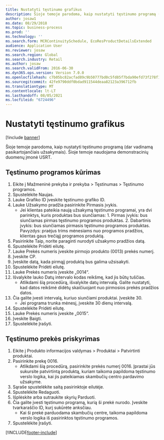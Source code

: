 ```yaml
---
title: Nustatyti tęstinumo grafikus
description: Šioje temoje parodoma, kaip nustatyti tęstinumo programą (dar vadinamą pasikartojančiais užsakymais).
author: josaw1
ms.date: 08/29/2018
ms.topic: business-process
ms.prod: ''
ms.technology: ''
ms.search.form: MCRContinuitySchedule, EcoResProductDetailsExtended
audience: Application User
ms.reviewer: josaw
ms.search.region: Global
ms.search.industry: Retail
ms.author: josaw
ms.search.validFrom: 2016-06-30
ms.dyn365.ops.version: Version 7.0.0
ms.openlocfilehash: c7b05bc82acfad89c9b50777bd0c5fd85f7bda90efd73f278f122c9aa0d073df
ms.sourcegitcommit: 42fe9790ddf0bdad911544deaa82123a396712fb
ms.translationtype: MT
ms.contentlocale: lt-LT
ms.lasthandoff: 08/05/2021
ms.locfileid: "6724496"
---
```

# <a name="define-continuity-schedules"></a>Nustatyti tęstinumo grafikus

[!include [banner](../includes/banner.md)]

Šioje temoje parodoma, kaip nustatyti tęstinumo programą (dar vadinamą pasikartojančiais užsakymais). Šioje temoje naudojama demonstracinių duomenų įmonė USRT.


## <a name="create-continuity-program"></a>Tęstinumo programos kūrimas
1. Eikite į Mažmeninė prekyba ir prekyba > Tęstinumas > Tęstinumo programos.
2. Spustelėkite Naujas.
3. Lauke Grafiko ID įveskite tęstinumo grafiko ID.
4. Lauke Užsakymo pradžia pasirinkite Pirmasis įvykis.
    * Jei klientas pateikia naują užsakymą tęstinumo programai, yra dvi parinktys, kuris produktas bus siunčiamas: 1. Pirmas įvykis: bus siunčiamas pirmas tęstinumo programos produktas.  2. Dabartinis įvykis: bus siunčiamas pirmasis tęstinumo programos produktas. Pavyzdys: praėjus trims mėnesiams nuo programos pradžios, klientas gaus trečiąjį programos produktą.  
5. Pasirinkite Taip, norite paraginti nurodyti užsakymo pradžios datą.
6. Spustelėkite Pridėti eilutę.
7. Lauke Prekės numeris įveskite pirmojo produkto (0013) prekės numerį.
8. Įveskite CP.
9. Įveskite datą, kada pirmąjį produktą bus galima užsisakyti.
10. Spustelėkite Pridėti eilutę.
11. Lauke Prekės numeris įveskite „0014“.
12. Išvalykite lauko Datų intervalo kodas reikšmę, kad jis būtų tuščias.
    * Atlikdami šią procedūrą, išvalykite datų intervalą. Galite nustatyti, kad datos reikšmė didėtų skaičiuojant nuo pirmosios prekės pradžios datos.  
13. Čia galite įvesti intervalą, kuriuo siunčiami produktai. Įveskite 30.
    * Jei programa trunka mėnesį, įveskite 30 dienų intervalą.  
14. Spustelėkite Pridėti eilutę.
15. Lauke Prekės numeris įveskite „0015“.
16. Įveskite Baigti.
17. Spustelėkite Įrašyti.

## <a name="assign-to-continuity-item"></a>Tęstinumo prekės priskyrimas
1. Eikite į Produkto informacijos valdymas > Produktai > Patvirtinti produktai.
2. Pasirinkite prekę 0016.
    * Atlikdami šią procedūrą, pasirinkite prekės numerį 0016. Įprastai jūs sukursite patvirtintą produktą, kuriam taikoma papildoma tęstinumo verslo logika, kai jis pateikiamas skambučių centro pardavimo užsakyme.  
3. Sąraše spustelėkite saitą pasirinktoje eilutėje.
4. Spustelėkite Redaguoti.
5. Išplėskite arba sutraukite skyrių Parduoti.
6. Čia galite įvesti tęstinumo programą, kurią ši prekė nurodo. Įveskite tvarkaraščio ID, kurį sukūrėte anksčiau.
    * Kai ši prekė parduodama skambučių centre, taikoma papildoma verslo logika iš pasirinktos tęstinumo programos.  
7. Spustelėkite Įrašyti.



[!INCLUDE[footer-include](../../includes/footer-banner.md)]